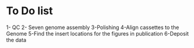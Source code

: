 # To Do list

1- QC
2- Seven genome assembly
3-Polishing
4-Align cassettes to the Genome
5-Find the insert locations for the figures in publication
6-Deposit the data
